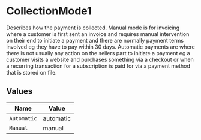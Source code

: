 # CollectionMode1

Describes how the payment is collected. Manual mode is for invoicing where a customer is first sent an invoice and requires manual intervention on their end to initiate a payment and there are normally payment terms involved eg they have to pay within 30 days. Automatic payments are where there is not usually any action on the sellers part to initiate a payment eg a customer visits a website and purchases something via a checkout or when a recurring transaction for a subscription is paid for via a payment method that is stored on file.


## Values

| Name        | Value       |
| ----------- | ----------- |
| `Automatic` | automatic   |
| `Manual`    | manual      |